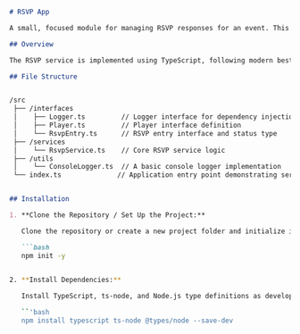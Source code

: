 
```markdown
# RSVP App

A small, focused module for managing RSVP responses for an event. This service allows you to add or update a player's RSVP, retrieve all confirmed attendees, and get counts for the total, confirmed, and declined responses.

## Overview

The RSVP service is implemented using TypeScript, following modern best practices such as dependency injection, the Single Responsibility Principle (SRP), pure functions when possible, and a clean file structure. The project demonstrates how to structure code for scalability and maintainability.

## File Structure


/src
 ├── /interfaces
 │    ├── Logger.ts         // Logger interface for dependency injection
 │    ├── Player.ts         // Player interface definition
 │    └── RsvpEntry.ts      // RSVP entry interface and status type
 ├── /services
 │    └── RsvpService.ts    // Core RSVP service logic
 ├── /utils
 │    └── ConsoleLogger.ts  // A basic console logger implementation
 └── index.ts              // Application entry point demonstrating service usage


## Installation

1. **Clone the Repository / Set Up the Project:**

   Clone the repository or create a new project folder and initialize it using:

   ```bash
   npm init -y
   

2. **Install Dependencies:**

   Install TypeScript, ts-node, and Node.js type definitions as development dependencies:

   ``'bash
   npm install typescript ts-node @types/node --save-dev
   
